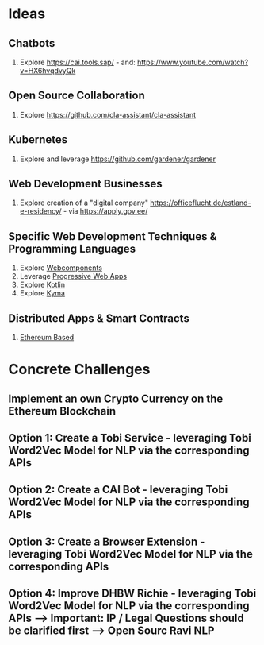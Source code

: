 # Ideas

## Chatbots
1. Explore https://cai.tools.sap/ - and: https://www.youtube.com/watch?v=HX6hvqdvyQk

## Open Source Collaboration
1. Explore https://github.com/cla-assistant/cla-assistant

## Kubernetes
1. Explore and leverage https://github.com/gardener/gardener  

## Web Development Businesses 
1. Explore creation of a "digital company" https://officeflucht.de/estland-e-residency/ - via https://apply.gov.ee/

## Specific Web Development Techniques & Programming Languages
1. Explore [Webcomponents](https://www.webcomponents.org/)
2. Leverage [Progressive Web Apps](https://www.youtube.com/watch?v=othhfZ0mGjU)
3. Explore [Kotlin](https://kotlinlang.org/docs/reference/)
4. Explore [Kyma](https://kyma-project.io/)

## Distributed Apps & Smart Contracts
1. [Ethereum Based](https://www.youtube.com/watch?v=coQ5dg8wM2o)


# Concrete Challenges
## Implement an own Crypto Currency on the Ethereum Blockchain
## Option 1: Create a Tobi Service - leveraging Tobi Word2Vec Model for NLP via the corresponding APIs
## Option 2: Create a CAI Bot - leveraging Tobi Word2Vec Model for NLP via the corresponding APIs
## Option 3: Create a Browser Extension - leveraging Tobi Word2Vec Model for NLP via the corresponding APIs
## Option 4: Improve DHBW Richie - leveraging Tobi Word2Vec Model for NLP via the corresponding APIs --> Important: IP / Legal Questions should be clarified first --> Open Sourc Ravi NLP




